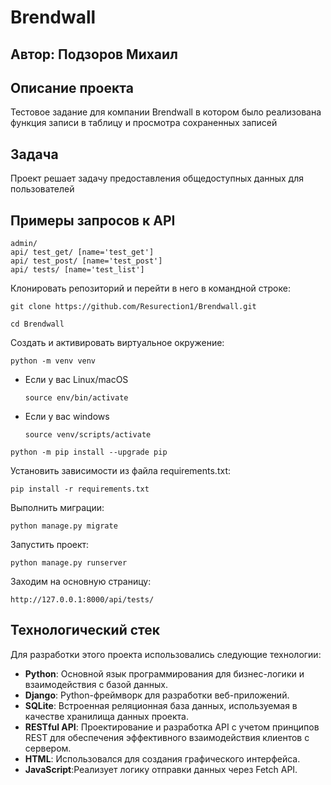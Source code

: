 # Brendwall

## Автор: Подзоров Михаил

## Описание проекта

Тестовое задание для компании Brendwall в котором было реализована функция записи в таблицу и просмотра сохраненных записей

## Задача

Проект решает задачу предоставления общедоступных данных для пользователей

## Примеры запросов к API
```
admin/
api/ test_get/ [name='test_get']
api/ test_post/ [name='test_post']
api/ tests/ [name='test_list']
```
Клонировать репозиторий и перейти в него в командной строке:

```
git clone https://github.com/Resurection1/Brendwall.git
```

```
cd Brendwall
```

Cоздать и активировать виртуальное окружение:

```
python -m venv venv
```

* Если у вас Linux/macOS

    ```
    source env/bin/activate
    ```

* Если у вас windows

    ```
    source venv/scripts/activate
    ```

```
python -m pip install --upgrade pip
```

Установить зависимости из файла requirements.txt:

```
pip install -r requirements.txt
```

Выполнить миграции:

```
python manage.py migrate
```

Запустить проект:

```
python manage.py runserver
```
Заходим на основную страницу:

```
http://127.0.0.1:8000/api/tests/
```

## Технологический стек

Для разработки этого проекта использовались следующие технологии:

- **Python**: Основной язык программирования для бизнес-логики и взаимодействия с базой данных.
- **Django**: Python-фреймворк для разработки веб-приложений.
- **SQLite**: Встроенная реляционная база данных, используемая в качестве хранилища данных проекта.
- **RESTful API**: Проектирование и разработка API с учетом принципов REST для обеспечения эффективного взаимодействия клиентов с сервером.
- **HTML**: Использовался для создания графического интерфейса.
- **JavaScript**:Реализует логику отправки данных через Fetch API.